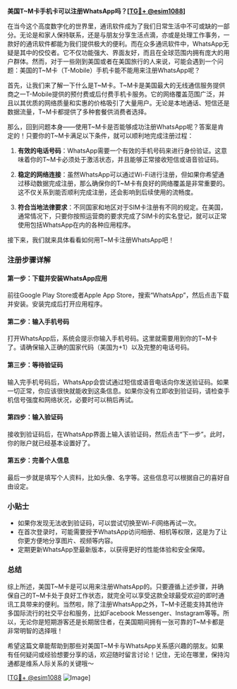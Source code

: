 **美国T~M卡手机卡可以注册WhatsApp吗？[[TG💪+ @esim1088](https://t.me/s/esim1088)]**

在当今这个高度数字化的世界里，通讯软件成为了我们日常生活中不可或缺的一部分。无论是和家人保持联系，还是与朋友分享生活点滴，亦或是处理工作事务，一款好的通讯软件都能为我们提供极大的便利。而在众多通讯软件中，WhatsApp无疑是其中的佼佼者。它不仅功能强大、界面友好，而且在全球范围内拥有庞大的用户群体。然而，对于一些刚到美国或者在美国旅行的人来说，可能会遇到一个问题：美国的T~M卡（T-Mobile）手机卡能不能用来注册WhatsApp呢？

首先，让我们来了解一下什么是T~M卡。T~M卡是美国最大的无线通信服务提供商之一T-Mobile提供的预付费或后付费手机卡服务。它的网络覆盖范围广泛，并且以其优质的网络质量和实惠的价格吸引了大量用户。无论是本地通话、短信还是数据流量，T~M卡都提供了多种套餐供消费者选择。

那么，回到问题本身——使用T~M卡是否能够成功注册WhatsApp呢？答案是肯定的！只要你的T~M卡满足以下条件，就可以顺利地完成注册过程：

1. **有效的电话号码**：WhatsApp需要一个有效的手机号码来进行身份验证。这意味着你的T~M卡必须处于激活状态，并且能够正常接收短信或语音验证码。

2. **稳定的网络连接**：虽然WhatsApp可以通过Wi-Fi进行注册，但如果你希望通过移动数据完成注册，那么确保你的T~M卡有良好的网络覆盖是非常重要的。这不仅关系到能否顺利完成注册，还会影响到后续使用的流畅度。

3. **符合当地法律要求**：不同国家和地区对于SIM卡注册有不同的规定。在美国，通常情况下，只要你按照运营商的要求完成了SIM卡的实名登记，就可以正常使用包括WhatsApp在内的各种应用程序。

接下来，我们就来具体看看如何用T~M卡注册WhatsApp吧！

### 注册步骤详解

#### 第一步：下载并安装WhatsApp应用
前往Google Play Store或者Apple App Store，搜索“WhatsApp”，然后点击下载并安装。安装完成后打开应用程序。

#### 第二步：输入手机号码
打开WhatsApp后，系统会提示你输入手机号码。这里就需要用到你的T~M卡了。请确保输入正确的国家代码（美国为+1）以及完整的电话号码。

#### 第三步：等待验证码
输入完手机号码后，WhatsApp会尝试通过短信或语音电话向你发送验证码。如果一切正常，你应该很快就能收到这条信息。如果你没有立即收到验证码，请检查手机信号强度和网络状况，必要时可以稍后再试。

#### 第四步：输入验证码
接收到验证码后，在WhatsApp界面上输入该验证码，然后点击“下一步”。此时，你的账户就已经基本设置好了。

#### 第五步：完善个人信息
最后一步就是填写个人资料，比如头像、名字等。这些信息可以根据自己的喜好自由设定。

### 小贴士

- 如果你发现无法收到验证码，可以尝试切换至Wi-Fi网络再试一次。
- 在首次登录时，可能需要授予WhatsApp访问相册、相机等权限，这是为了让你更方便地分享图片、视频等内容。
- 定期更新WhatsApp至最新版本，以获得更好的性能体验和安全保障。

### 总结

综上所述，美国T~M卡是可以用来注册WhatsApp的。只要遵循上述步骤，并确保自己的T~M卡处于良好工作状态，就完全可以享受这款全球最受欢迎的即时通讯工具带来的便利。当然啦，除了注册WhatsApp之外，T~M卡还能支持其他许多国际流行的社交平台和服务，比如Facebook Messenger、Instagram等等。所以，无论你是短期游客还是长期居住者，在美国期间拥有一张可靠的T~M卡都是非常明智的选择哦！

希望这篇文章能帮助到那些对美国T~M卡与WhatsApp关系感兴趣的朋友。如果有任何疑问或经验想要分享的话，欢迎随时留言讨论！记住，无论在哪里，保持沟通都是维系人际关系的关键哦～

[[TG💪+ @esim1088](https://t.me/s/esim1088) ![Image](https://i.postimg.cc/4NQfJmqS/Snipaste-2025-05-13-00-14-12.png)]